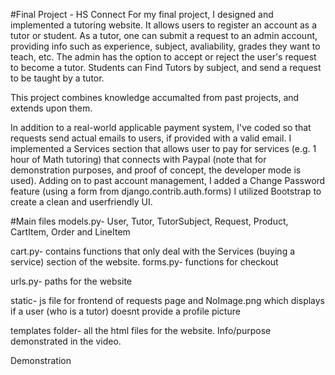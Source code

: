 #Final Project - HS Connect
For my final project, I designed and implemented a tutoring website. It allows users to register an account as a tutor or student. As a tutor, one can submit a request to an admin account, providing info such as experience, subject, avaliability, grades they want to teach, etc. The admin has the option to accept or reject the user's request to become a tutor. Students can Find Tutors by subject, and send a request to be taught by a tutor.

This project combines knowledge accumalted from past projects, and extends upon them.

In addition to a real-world applicable payment system, I've coded so that requests send actual emails to users, if provided with a valid email.
I implemented a Services section that allows user to pay for services (e.g. 1 hour of Math tutoring) that connects with Paypal (note that for demonstration purposes, and proof of concept, the developer mode is used).
Adding on to past account management, I added a Change Password feature (using a form from django.contrib.auth.forms)
I utilized Bootstrap to create a clean and userfriendly UI.

#Main files
models.py- User, Tutor, TutorSubject, Request, Product, CartItem, Order and LineItem

cart.py- contains functions that only deal with the Services (buying a service) section of the website. forms.py- functions for checkout

urls.py- paths for the website

static- js file for frontend of requests page and NoImage.png which displays if a user (who is a tutor) doesnt provide a profile picture

templates folder- all the html files for the website. Info/purpose demonstrated in the video.

Demonstration
